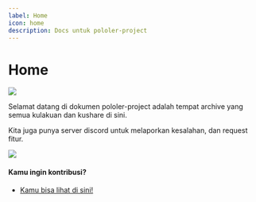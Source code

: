 ```yaml
---
label: Home
icon: home
description: Docs untuk pololer-project
---
```


# Home

![](https://cdn.lewd.host/drBBKjYT.jpg)

Selamat datang di dokumen pololer-project adalah tempat archive yang semua kulakuan dan kushare di sini.

Kita juga punya server discord untuk melaporkan kesalahan, dan request fitur.

[![](https://discordapp.com/api/guilds/980882697968828436/widget.png?style=banner2)](https://discord.gg/qefR5pXp8z)

#### Kamu ingin kontribusi?

- [Kamu bisa lihat di sini!](https://github.com/Aruh1/dedocs#getting-started)